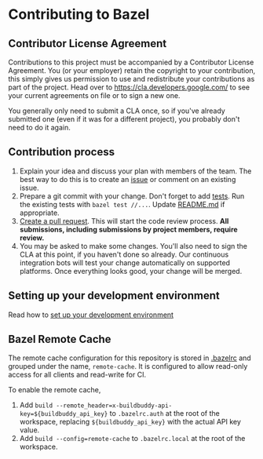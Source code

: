 # Contributing to Bazel

## Contributor License Agreement

Contributions to this project must be accompanied by a Contributor License
Agreement. You (or your employer) retain the copyright to your contribution,
this simply gives us permission to use and redistribute your contributions as
part of the project. Head over to <https://cla.developers.google.com/> to see
your current agreements on file or to sign a new one.

You generally only need to submit a CLA once, so if you've already submitted one
(even if it was for a different project), you probably don't need to do it
again.

## Contribution process

1. Explain your idea and discuss your plan with members of the team.
   The best way to do this is to create an [issue][issue-tracker] or
   comment on an existing issue.
1. Prepare a git commit with your change. Don't forget to
   add [tests][tests]. Run the existing tests with `bazel test //...`.
   Update [README.md](./README.md) if appropriate.
1. [Create a pull request](https://help.github.com/articles/creating-a-pull-request/).
   This will start the code review process. **All submissions,
   including submissions by project members, require review.**
1. You may be asked to make some changes. You'll also need to sign the
   CLA at this point, if you haven't done so already. Our continuous
   integration bots will test your change automatically on supported
   platforms. Once everything looks good, your change will be merged.

[issue-tracker]: https://github.com/tweag/rules_sh/issues
[tests]: https://github.com/tweag/rules_sh/tree/master/tests

## Setting up your development environment

Read how to [set up your development environment](https://bazel.build/contributing.html)

## Bazel Remote Cache

The remote cache configuration for this repository is stored in [.bazelrc](/.bazelrc) and grouped
under the name, `remote-cache`. It is configured to allow read-only access for all clients and
read-write for CI. 

To enable the remote cache, 

1. Add `build --remote_header=x-buildbuddy-api-key=${buildbuddy_api_key}` to `.bazelrc.auth`
   at the root of the workspace, replacing `${buildbuddy_api_key}` with the actual API key value.
1. Add `build --config=remote-cache` to `.bazelrc.local` at the root of the workspace.
